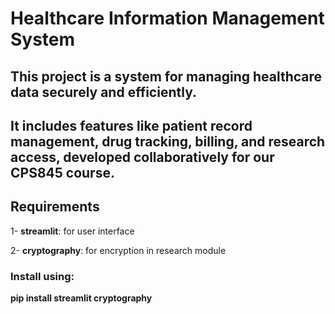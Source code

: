 # Healthcare Information Management System

## This project is a system for managing healthcare data securely and efficiently. 
## It includes features like patient record management, drug tracking, billing, and research access, developed collaboratively for our CPS845 course.

## Requirements

1- **streamlit**: for user interface

2- **cryptography**: for encryption in research module

### Install using:

**pip install streamlit cryptography**
